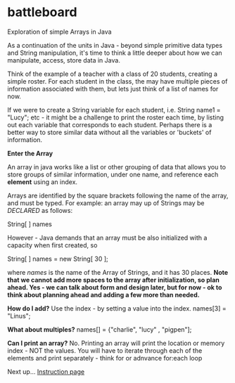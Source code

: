# battleboard
Exploration of simple Arrays in Java

As a continuation of the units in Java - beyond simple primitive data types and String manipulation, it's time to think a little deeper about how we can manipulate, access, store data in Java.

Think of the example of a teacher with a class of 20 students, creating a simple roster.
For each student in the class, the may have multiple pieces of information associated with them, but lets just think of a list of names for now.

If we were to create a String variable for each student, i.e. String name1 = "Lucy"; etc - it might be a challenge to print the roster each time, by listing out each variable that corresponds to each student.  Perhaps there is a better way to store similar data without all the variables or 'buckets' of information.

**Enter the Array**

An array in java works like a list or other grouping of data that allows you to store groups of similar information, under one name, and reference each **element** using an index.

Arrays are identified by the square brackets following the name of the array, and must be typed.
For example:  an array may up of Strings may be *DECLARED* as follows:

String[ ] names

However - Java demands that an array must be also initialized with a capacity when first created, so

String[ ] names = new String[ 30 ];

where *names* is the name of the Array of Strings, and it has 30 places.  **Note that we cannot add more spaces to the array after initialization, so plan ahead.  Yes - we can talk about form and design later, but for now - ok to think about planning ahead and adding a few more than needed.**

**How do I add?**
Use the index - by setting a value into the index.
names[3] = "Linus";

**What about multiples?**
  names[] = {"charlie", "lucy" , "pigpen"];

**Can I print an array?**
  No. Printing an array will print the location or memory index - NOT the values.
  You will have to iterate through each of the elements and print separately - think for or adnvance for:each loop
  

Next up...
[Instruction page](../Instructions.md)
